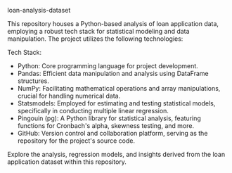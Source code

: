 loan-analysis-dataset

This repository houses a Python-based analysis of loan application data, employing a robust tech stack for statistical modeling and data manipulation. The project utilizes the following technologies:

Tech Stack:
- Python: Core programming language for project development.
- Pandas: Efficient data manipulation and analysis using DataFrame structures.
- NumPy: Facilitating mathematical operations and array manipulations, crucial for handling numerical data.
- Statsmodels: Employed for estimating and testing statistical models, specifically in conducting multiple linear regression.
- Pingouin (pg): A Python library for statistical analysis, featuring functions for Cronbach's alpha, skewness testing, and more.
- GitHub: Version control and collaboration platform, serving as the repository for the project's source code.

Explore the analysis, regression models, and insights derived from the loan application dataset within this repository.
